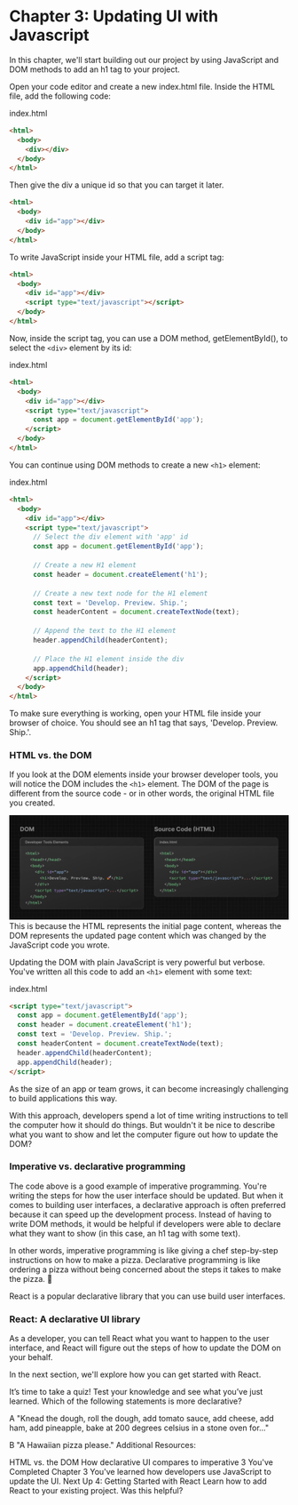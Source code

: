 # Chapter 3: Updating UI with Javascript

In this chapter, we'll start building out our project by using JavaScript and DOM methods to add an h1 tag to your project.

Open your code editor and create a new index.html file. Inside the HTML file, add the following code:

index.html

```html 
<html>
  <body>
    <div></div>
  </body>
</html> 
```
Then give the div a unique id so that you can target it later.


```html 
<html>
  <body>
    <div id="app"></div>
  </body>
</html>
```
To write JavaScript inside your HTML file, add a script tag:


```html 
<html>
  <body>
    <div id="app"></div>
    <script type="text/javascript"></script>
  </body>
</html>
```

Now, inside the script tag, you can use a DOM method, getElementById(), to select the ```<div>``` element by its id:

index.html

```html 
<html>
  <body>
    <div id="app"></div>
    <script type="text/javascript">
      const app = document.getElementById('app');
    </script>
  </body>
</html>
```

You can continue using DOM methods to create a new ```<h1>``` element:

index.html

```html 
<html>
  <body>
    <div id="app"></div>
    <script type="text/javascript">
      // Select the div element with 'app' id
      const app = document.getElementById('app');
 
      // Create a new H1 element
      const header = document.createElement('h1');
 
      // Create a new text node for the H1 element
      const text = 'Develop. Preview. Ship.';
      const headerContent = document.createTextNode(text);
 
      // Append the text to the H1 element
      header.appendChild(headerContent);
 
      // Place the H1 element inside the div
      app.appendChild(header);
    </script>
  </body>
</html>
```
To make sure everything is working, open your HTML file inside your browser of choice. You should see an h1 tag that says, 'Develop. Preview. Ship.'.

### HTML vs. the DOM

If you look at the DOM elements inside your browser developer tools, you will notice the DOM includes the ```<h1>``` element. The DOM of the page is different from the source code - or in other words, the original HTML file you created.

![Two side-by-side diagrams showing the differences between the rendered DOM elements and Source Code (HTML)](learn-dom-and-source.webp)
This is because the HTML represents the initial page content, whereas the DOM represents the updated page content which was changed by the JavaScript code you wrote.

Updating the DOM with plain JavaScript is very powerful but verbose. You've written all this code to add an ```<h1>``` element with some text:

index.html
```html 
<script type="text/javascript">
  const app = document.getElementById('app');
  const header = document.createElement('h1');
  const text = 'Develop. Preview. Ship.';
  const headerContent = document.createTextNode(text);
  header.appendChild(headerContent);
  app.appendChild(header);
</script>
```
As the size of an app or team grows, it can become increasingly challenging to build applications this way.

With this approach, developers spend a lot of time writing instructions to tell the computer how it should do things. But wouldn't it be nice to describe what you want to show and let the computer figure out how to update the DOM?

### Imperative vs. declarative programming

The code above is a good example of imperative programming. You're writing the steps for how the user interface should be updated. But when it comes to building user interfaces, a declarative approach is often preferred because it can speed up the development process. Instead of having to write DOM methods, it would be helpful if developers were able to declare what they want to show (in this case, an h1 tag with some text).

In other words, imperative programming is like giving a chef step-by-step instructions on how to make a pizza. Declarative programming is like ordering a pizza without being concerned about the steps it takes to make the pizza. 🍕

React is a popular declarative library that you can use build user interfaces.

### React: A declarative UI library

As a developer, you can tell React what you want to happen to the user interface, and React will figure out the steps of how to update the DOM on your behalf.

In the next section, we'll explore how you can get started with React.

It’s time to take a quiz!
Test your knowledge and see what you’ve just learned.
Which of the following statements is more declarative?

A
"Knead the dough, roll the dough, add tomato sauce, add cheese, add ham, add pineapple, bake at 200 degrees celsius in a stone oven for..."

B
"A Hawaiian pizza please."
Additional Resources:

HTML vs. the DOM
How declarative UI compares to imperative
3
You've Completed Chapter 3
You've learned how developers use JavaScript to update the UI.
Next Up
4: Getting Started with React
Learn how to add React to your existing project.
Was this helpful?





